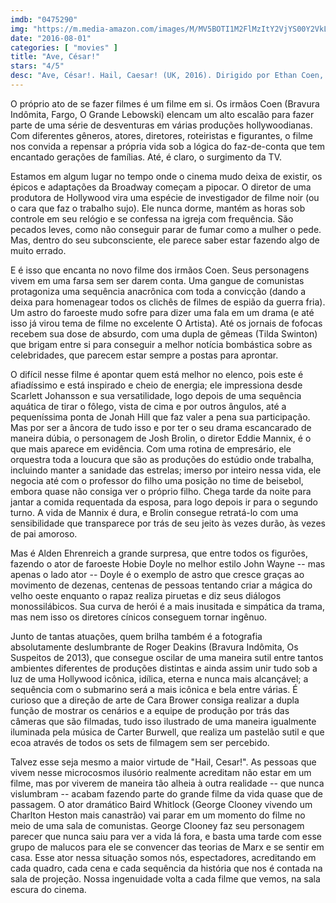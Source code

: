 ```yaml
---
imdb: "0475290"
img: "https://m.media-amazon.com/images/M/MV5BOTI1M2FlMzItY2VjYS00Y2VkLWI5OTQtMzA0MWMyNmQzZmQ0XkEyXkFqcGdeQXVyMTMxODk2OTU@._V1_SY150_CR0,0,101,150_.jpg"
date: "2016-08-01"
categories: [ "movies" ]
title: "Ave, César!"
stars: "4/5"
desc: "Ave, César!. Hail, Caesar! (UK, 2016). Dirigido por Ethan Coen, Joel Coen. Escrito por Joel Coen, Ethan Coen. Com Josh Brolin, George Clooney, Alden Ehrenreich, Ralph Fiennes, Scarlett Johansson, Tilda Swinton, Channing Tatum, Frances McDormand, Jonah Hill."
---
```

O próprio ato de se fazer filmes é um filme em si. Os irmãos Coen (Bravura Indômita, Fargo, O Grande Lebowski) elencam um alto escalão para fazer parte de uma série de desventuras em várias produções hollywoodianas. Com diferentes gêneros, atores, diretores, roteiristas e figurantes, o filme nos convida a repensar a própria vida sob a lógica do faz-de-conta que tem encantado gerações de famílias. Até, é claro, o surgimento da TV.

Estamos em algum lugar no tempo onde o cinema mudo deixa de existir, os épicos e adaptações da Broadway começam a pipocar. O diretor de uma produtora de Hollywood vira uma espécie de investigador de filme noir (ou o cara que faz o trabalho sujo). Ele nunca dorme, mantém as horas sob controle em seu relógio e se confessa na igreja com frequência. São pecados leves, como não conseguir parar de fumar como a mulher o pede. Mas, dentro do seu subconsciente, ele parece saber estar fazendo algo de muito errado.

E é isso que encanta no novo filme dos irmãos Coen. Seus personagens vivem em uma farsa sem ser darem conta. Uma gangue de comunistas protagoniza uma sequência anacrônica com toda a convicção (dando a deixa para homenagear todos os clichês de filmes de espião da guerra fria). Um astro do faroeste mudo sofre para dizer uma fala em um drama (e até isso já virou tema de filme no excelente O Artista). Até os jornais de fofocas recebem sua dose de absurdo, com uma dupla de gêmeas (Tilda Swinton) que brigam entre si para conseguir a melhor notícia bombástica sobre as celebridades, que parecem estar sempre a postas para aprontar.

O difícil nesse filme é apontar quem está melhor no elenco, pois este é afiadíssimo e está inspirado e cheio de energia; ele impressiona desde Scarlett Johansson e sua versatilidade, logo depois de uma sequência aquática de tirar o fôlego, vista de cima e por outros ângulos, até a pequeníssima ponta de Jonah Hill que faz valer a pena sua participação. Mas por ser a âncora de tudo isso e por ter o seu drama escancarado de maneira dúbia, o personagem de Josh Brolin, o diretor Eddie Mannix, é o que mais aparece em evidência. Com uma rotina de empresário, ele orquestra toda a loucura que são as produções do estúdio onde trabalha, incluindo manter a sanidade das estrelas; imerso por inteiro nessa vida, ele negocia até com o professor do filho uma posição no time de beisebol, embora quase não consiga ver o próprio filho. Chega tarde da noite para jantar a comida requentada da esposa, para logo depois ir para o segundo turno. A vida de Mannix é dura, e Brolin consegue retratá-lo com uma sensibilidade que transparece por trás de seu jeito às vezes durão, às vezes de pai amoroso.

Mas é Alden Ehrenreich a grande surpresa, que entre todos os figurões, fazendo o ator de faroeste Hobie Doyle no melhor estilo John Wayne -- mas apenas o lado ator -- Doyle é o exemplo de astro que cresce graças ao movimento de dezenas, centenas de pessoas tentando criar a mágica do velho oeste enquanto o rapaz realiza piruetas e diz seus diálogos monossilábicos. Sua curva de herói é a mais inusitada e simpática da trama, mas nem isso os diretores cínicos conseguem tornar ingênuo.

Junto de tantas atuações, quem brilha também é a fotografia absolutamente deslumbrante de Roger Deakins (Bravura Indômita, Os Suspeitos de 2013), que consegue oscilar de uma maneira sutil entre tantos ambientes diferentes de produções distintas e ainda assim unir tudo sob a luz de uma Hollywood icônica, idílica, eterna e nunca mais alcançável; a sequência com o submarino será a mais icônica e bela entre várias. É curioso que a direção de arte de Cara Brower consiga realizar a dupla função de mostrar os cenários e a equipe de produção por trás das câmeras que são filmadas, tudo isso ilustrado de uma maneira igualmente iluminada pela música de Carter Burwell, que realiza um pastelão sutil e que ecoa através de todos os sets de filmagem sem ser percebido.

Talvez esse seja mesmo a maior virtude de "Hail, Cesar!". As pessoas que vivem nesse microcosmos ilusório realmente acreditam não estar em um filme, mas por viverem de maneira tão alheia à outra realidade -- que nunca vislumbram -- acabam fazendo parte do grande filme da vida quase que de passagem. O ator dramático Baird Whitlock (George Clooney vivendo um Charlton Heston mais canastrão) vai parar em um momento do filme no meio de uma sala de comunistas. George Clooney faz seu personagem parecer que nunca saiu para ver a vida lá fora, e basta uma tarde com esse grupo de malucos para ele se convencer das teorias de Marx e se sentir em casa. Esse ator nessa situação somos nós, espectadores, acreditando em cada quadro, cada cena e cada sequência da história que nos é contada na sala de projeção. Nossa ingenuidade volta a cada filme que vemos, na sala escura do cinema.
